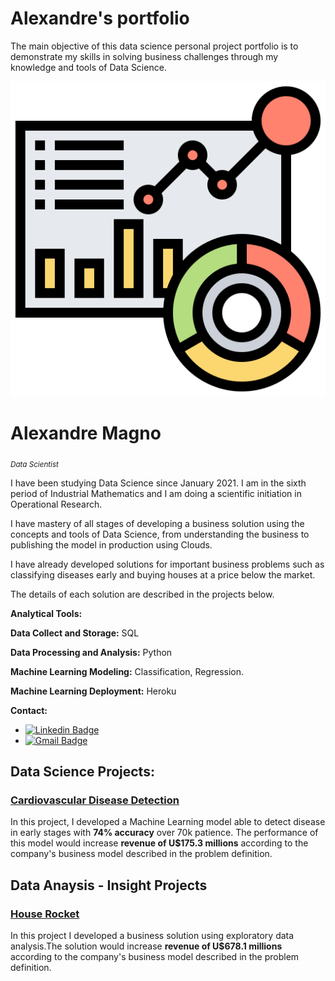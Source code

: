 # Alexandre's portfolio

The main objective of this data science personal project portfolio is to demonstrate my skills in solving business challenges through my knowledge and tools of Data Science.

<p align='center'>
    <img src='dashboard.png'<
</p>

# Alexandre Magno
<sub> *Data Scientist* </sub>

I have been studying Data Science since January 2021. I am in the sixth period of Industrial Mathematics and I am doing a scientific initiation in Operational Research.



I have mastery of all stages of developing a business solution using the concepts and tools of Data Science, from understanding the business to publishing the model in production using Clouds.

I have already developed solutions for important business problems such as  classifying diseases early and buying houses at a price below the market.

The details of each solution are described in the projects below.


**Analytical Tools:**

**Data Collect and Storage:** SQL

**Data Processing and Analysis:** Python

**Machine Learning Modeling:** Classification, Regression.

**Machine Learning Deployment:** Heroku

**Contact:**
* [![Linkedin Badge](https://img.shields.io/badge/-LinkedIn-blue?style=flat&logo=LinkedIn&logoColor=white)](https://www.linkedin.com/in/alexandre-m-3bbb16139/)
* [![Gmail Badge](https://img.shields.io/badge/-Gmail-c14438?style=flat-square&logo=Gmail&logoColor=white&link=mailto:alexmagno.contato@gmail.com)](mailto:alexmagno.contato@gmail.com)


## Data Science Projects:

### [Cardiovascular Disease Detection](https://github.com/Alexandre-Magno/CardioCatchDisease)
In this project, I developed a Machine Learning model able to detect disease in early stages with **74% accuracy** over 70k patience.
The performance of this model would increase **revenue of U$175.3 millions** according to the company's business model described in the problem definition.

## Data Anaysis - Insight Projects

### [House Rocket](https://github.com/Alexandre-Magno/House_Rocket_Insights)
In this project I developed a business solution using exploratory data analysis.The solution would increase **revenue of U$678.1 millions** according to the company's business model described in the problem definition.



